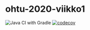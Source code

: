 # ohtu-2020-viikko1

![Java CI with Gradle](https://github.com/Jeemlei/ohtu-2020-viikko1/workflows/Java%20CI%20with%20Gradle/badge.svg) [![codecov](https://codecov.io/gh/Jeemlei/ohtu-2020-viikko1/branch/main/graph/badge.svg?token=3FOQ7LKBFR)](https://codecov.io/gh/Jeemlei/ohtu-2020-viikko1)
